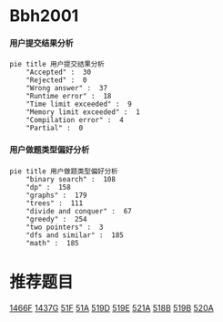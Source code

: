 # Bbh2001

<!-- tabs:start -->



#### **用户提交结果分析**

```mermaid
pie title 用户提交结果分析
    "Accepted" :  30
    "Rejected" :  0
    "Wrong answer" :  37
    "Runtime error" :  18
    "Time limit exceeded" :  9
    "Memory limit exceeded" :  1
    "Compilation error" :  4
    "Partial" :  0
```

#### **用户做题类型偏好分析**

```mermaid
pie title 用户做题类型偏好分析
    "binary search" :  108
    "dp" :  158
    "graphs" :  179
    "trees" :  111
    "divide and conquer" :  67
    "greedy" :  254
    "two pointers" :  3
    "dfs and similar" :  185
    "math" :  185
```



<!-- tabs:end -->
# 推荐题目
[1466F](https://codeforces.com/contest/1466/problem/F)
[1437G](https://codeforces.com/contest/1437/problem/G)
[51F](https://codeforces.com/contest/51/problem/F)
[51A](https://codeforces.com/contest/51/problem/A)
[519D](https://codeforces.com/contest/519/problem/D)
[519E](https://codeforces.com/contest/519/problem/E)
[521A](https://codeforces.com/contest/521/problem/A)
[518B](https://codeforces.com/contest/518/problem/B)
[519B](https://codeforces.com/contest/519/problem/B)
[520A](https://codeforces.com/contest/520/problem/A)

